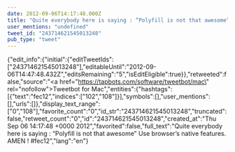```yaml
---
date: 2012-09-06T14:17:48.000Z
title: "Quite everybody here is saying : “Polyfill is not that awesome” Use browser’s native features. AMEN ! #fec12″"
user_mentions: "undefined"
tweet_id: "243714621545013248"
pub_type: "tweet"
---
```

{"edit_info":{"initial":{"editTweetIds":["243714621545013248"],"editableUntil":"2012-09-06T14:47:48.432Z","editsRemaining":"5","isEditEligible":true}},"retweeted":false,"source":"<a href=\"https://tapbots.com/software/tweetbot/mac\" rel=\"nofollow\">Tweetbot for Mac</a>","entities":{"hashtags":[{"text":"fec12","indices":["102","108"]}],"symbols":[],"user_mentions":[],"urls":[]},"display_text_range":["0","108"],"favorite_count":"0","id_str":"243714621545013248","truncated":false,"retweet_count":"0","id":"243714621545013248","created_at":"Thu Sep 06 14:17:48 +0000 2012","favorited":false,"full_text":"Quite everybody here is saying : “Polyfill is not that awesome” Use browser’s native features. AMEN ! #fec12","lang":"en"}
